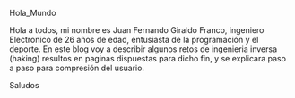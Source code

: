  Hola_Mundo
 
 Hola a todos, mi nombre es Juan Fernando Giraldo Franco, ingeniero Electronico de 26 años de edad, entusiasta de la programación y el deporte.
 En este blog voy a describir algunos retos de ingenieria inversa (haking) resultos en paginas dispuestas para dicho fin, y se explicara paso a paso para compresión del usuario.
 
Saludos
